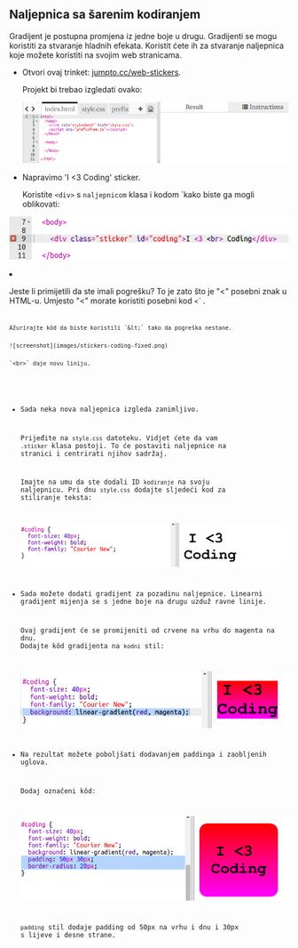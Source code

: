 ## Naljepnica sa šarenim kodiranjem

Gradijent je postupna promjena iz jedne boje u drugu. Gradijenti se mogu koristiti za stvaranje hladnih efekata. Koristit ćete ih za stvaranje naljepnica koje možete koristiti na svojim web stranicama.

+ Otvori ovaj trinket: <a href="http://jumpto.cc/web-stickers" target="_blank">jumpto.cc/web-stickers</a>.
    
    Projekt bi trebao izgledati ovako:
    
    ![screenshot](images/stickers-starter.png)

+ Napravimo 'I <3 Coding' sticker.
    
    Koristite `<div>` s `naljepnicom` klasa i</code> kodom `kako biste ga mogli oblikovati:</p>

<p><img src="images/stickers-coding-error.png" alt="screenshot" /></p></li>
<li><p>Jeste li primijetili da ste imali pogrešku? To je zato što je "<" posebni znak u HTML-u. Umjesto "<" morate koristiti posebni kod <code>&lt;`.
    
    Ažurirajte kôd da biste koristili `&lt;` tako da pogreška nestane.
    
    ![screenshot](images/stickers-coding-fixed.png)
    
    `<br>` daje novu liniju.

+ Sada neka nova naljepnica izgleda zanimljivo.
    
    Prijeđite na `style.css` datoteku. Vidjet ćete da vam `.sticker` klasa postoji. To će postaviti naljepnice na stranici i centrirati njihov sadržaj.
    
    Imajte na umu da ste dodali ID `kodiranje` na svoju naljepnicu. Pri dnu `style.css` dodajte sljedeći kod za stiliranje teksta:
    
    ![screenshot](images/stickers-coding-font.png)

+ Sada možete dodati gradijent za pozadinu naljepnice. Linearni gradijent mijenja se s jedne boje na drugu uzduž ravne linije.
    
    Ovaj gradijent će se promijeniti od crvene na vrhu do magenta na dnu. Dodajte kôd gradijenta na `kodni` stil:
    
    ![screenshot](images/stickers-coding-gradient.png)

+ Na rezultat možete poboljšati dodavanjem paddinga i zaobljenih uglova.
    
    Dodaj označeni kôd:
    
    ![screenshot](images/stickers-coding-padding.png)
    
    `padding` stil dodaje padding od 50px na vrhu i dnu i 30px s lijeve i desne strane.